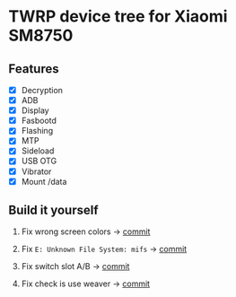 # TWRP device tree for Xiaomi SM8750

## Features
- [X] Decryption
- [X] ADB
- [X] Display
- [X] Fasbootd
- [X] Flashing
- [X] MTP
- [X] Sideload
- [X] USB OTG
- [X] Vibrator
- [X] Mount /data

## Build it yourself
1. Fix wrong screen colors -> [commit](https://github.com/YuKongA/android_bootable_recovery_twrp-14.1/commit/edf59d8b504a4b3db197286aeac1c73727708175)

2. Fix `E: Unknown File System: mifs` -> [commit](https://github.com/YuKongA/android_bootable_recovery_twrp-14.1/commit/d7167c4d7b9cd341c049d62c876f365b58a39542)

3. Fix switch slot A/B -> [commit](https://github.com/YuKongA/android_bootable_recovery_twrp-14.1/commit/1648204cb0ffba48ef1ccb88fe5a6b4d451a0159)

4. Fix check is use weaver -> [commit](https://github.com/YuKongA/android_system_vold/commit/dc74c4e8943ca7ccc697c5b47784305f05d5049d)
